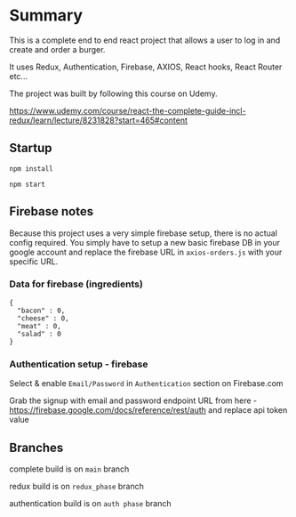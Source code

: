 
# Summary

This is a complete end to end react project that allows a user to log in and create and order a burger.

It uses Redux, Authentication, Firebase, AXIOS, React hooks, React Router etc...

The project was built by following this course on Udemy. 

https://www.udemy.com/course/react-the-complete-guide-incl-redux/learn/lecture/8231828?start=465#content

## Startup

```npm install```
 
```npm start```


## Firebase notes
Because this project uses a very simple firebase setup, there is no actual config required. You simply have to setup a new basic firebase DB in your google account and replace the firebase URL in ```axios-orders.js``` with your specific URL.

### Data for firebase (ingredients)
```
{
  "bacon" : 0,
  "cheese" : 0,
  "meat" : 0,
  "salad" : 0
}
```

### Authentication setup - firebase
Select & enable ```Email/Password``` in ```Authentication``` section on Firebase.com

Grab the signup with email and password endpoint URL from here - https://firebase.google.com/docs/reference/rest/auth and replace api token value


## Branches

complete build is on ```main``` branch

redux build is on ```redux_phase``` branch

authentication build is on ```auth phase``` branch


